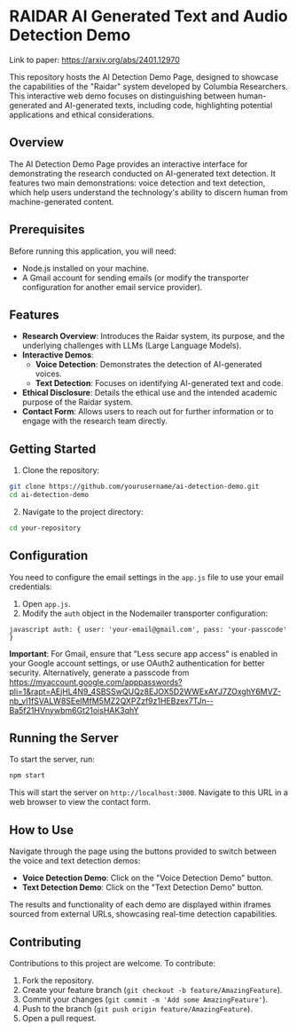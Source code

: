
# RAIDAR AI Generated Text and Audio Detection Demo

Link to paper: https://arxiv.org/abs/2401.12970

This repository hosts the AI Detection Demo Page, designed to showcase the capabilities of the "Raidar" system developed by Columbia Researchers. This interactive web demo focuses on distinguishing between human-generated and AI-generated texts, including code, highlighting potential applications and ethical considerations.

## Overview

The AI Detection Demo Page provides an interactive interface for demonstrating the research conducted on AI-generated text detection. It features two main demonstrations: voice detection and text detection, which help users understand the technology's ability to discern human from machine-generated content.

## Prerequisites
Before running this application, you will need:

- Node.js installed on your machine.
- A Gmail account for sending emails (or modify the transporter configuration for another email service provider).


## Features

- **Research Overview**: Introduces the Raidar system, its purpose, and the underlying challenges with LLMs (Large Language Models).
- **Interactive Demos**:
  - **Voice Detection**: Demonstrates the detection of AI-generated voices.
  - **Text Detection**: Focuses on identifying AI-generated text and code.
- **Ethical Disclosure**: Details the ethical use and the intended academic purpose of the Raidar system.
- **Contact Form**: Allows users to reach out for further information or to engage with the research team directly.

## Getting Started

1. Clone the repository:
```bash
git clone https://github.com/yourusername/ai-detection-demo.git
cd ai-detection-demo
```

2. Navigate to the project directory:
```bash
cd your-repository
```

## Configuration

You need to configure the email settings in the `app.js` file to use your email credentials:

1. Open `app.js`.
2. Modify the `auth` object in the Nodemailer transporter configuration:

`javascript
auth: {
user: 'your-email@gmail.com',
pass: 'your-passcode'
}`


**Important**: For Gmail, ensure that "Less secure app access" is enabled in your Google account settings, or use OAuth2 authentication for better security.
Alternatively, generate a passcode from https://myaccount.google.com/apppasswords?pli=1&rapt=AEjHL4N9_4SBSSwQUQz8EJOX5D2WWExAYJ7ZOxghY6MVZ-nb_vl1fSVALW8SEeIMfM5MZ2QXPZzf9z1HEBzex7TJn--Ba5f21HVnywbm6Gt21oisHAK3qhY

## Running the Server

To start the server, run:
```bash
npm start
```
This will start the server on `http://localhost:3000`. Navigate to this URL in a web browser to view the contact form.

## How to Use

Navigate through the page using the buttons provided to switch between the voice and text detection demos:

- **Voice Detection Demo**: Click on the "Voice Detection Demo" button.
- **Text Detection Demo**: Click on the "Text Detection Demo" button.

The results and functionality of each demo are displayed within iframes sourced from external URLs, showcasing real-time detection capabilities.

## Contributing

Contributions to this project are welcome. To contribute:

1. Fork the repository.
2. Create your feature branch (`git checkout -b feature/AmazingFeature`).
3. Commit your changes (`git commit -m 'Add some AmazingFeature'`).
4. Push to the branch (`git push origin feature/AmazingFeature`).
5. Open a pull request.





